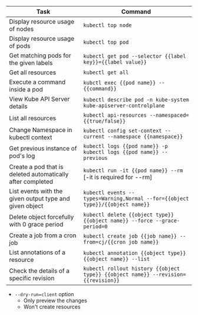 | Task                                                       | Command                                                                           |
|------------------------------------------------------------|-----------------------------------------------------------------------------------|
| Display resource usage of nodes                            | `kubectl top node`                                                                |
| Display resource usage of pods                             | `kubectl top pod`                                                                 |
| Get matching pods for the given labels                     | `kubectl get pod --selector {{label key}}={{label value}}`                        |
| Get all resources                                          | `kubectl get all`                                                                 |
| Execute a command inside a pod                             | `kubctl exec {{pod name}} -- {{command}}`                                         |
| View Kube API Server details                               | `kubectl describe pod -n kube-system kube-apiserver-controlplane`                 |
| List all resources                                         | `kubectl api-resources --namespaced={{true/false}}`                               |
| Change Namespace in kubectl context                        | `kubectl config set-context --current --namespace {{namespace}}`                  |
| Get previous instance of pod's log                         | `kubectl logs {{pod name}} -p` </br>`kubectl logs {{pod name}} --previous`        |
| Create a pod that is deleted automatically after completed | `kubectl run -it {{pod name}} --rm` [-it is required for --rm]                    |
| List events with the given output type and given object    | `kubectl events --types=Warning,Normal --for={{object type}}/{{object name}}`     |
| Delete object forcefully with 0 grace period               | `kubectl delete {{object type}} {{object name}} --force --grace-period=0`         |
| Create a job from a cron job                               | `kubectl create job {{job name}} --from=cj/{{cron job name}}`                     |
| List annotations of a resource                             | `kubectl annotation {{object type}} {{object name}} --list`                       |
| Check the details of a specific revision                   | `kubectl rollout history {{object type}} {{object name}} --revision={{revision}}` |

* `--dry-run=client` option
    * Only preview the changes
    * Won't create resources